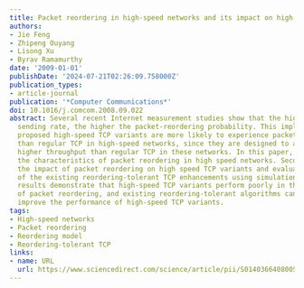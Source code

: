 ```yaml
---
title: Packet reordering in high-speed networks and its impact on high-speed TCP variants
authors:
- Jie Feng
- Zhipeng Ouyang
- Lisong Xu
- Byrav Ramamurthy
date: '2009-01-01'
publishDate: '2024-07-21T02:26:09.758000Z'
publication_types:
- article-journal
publication: '*Computer Communications*'
doi: 10.1016/j.comcom.2008.09.022
abstract: Several recent Internet measurement studies show that the higher the packet
  sending rate, the higher the packet-reordering probability. This implies that recently
  proposed high-speed TCP variants are more likely to experience packet reordering
  than regular TCP in high-speed networks, since they are designed to achieve much
  higher throughput than regular TCP in these networks. In this paper, we first study
  the characteristics of packet reordering in high speed networks. Second, we verify
  the impact of packet reordering on high speed TCP variants and evaluate the effectiveness
  of the existing reordering-tolerant TCP enhancements using simulations. Our simulation
  results demonstrate that high-speed TCP variants perform poorly in the presence
  of packet reordering, and existing reordering-tolerant algorithms can significantly
  improve the performance of high-speed TCP variants.
tags:
- High-speed networks
- Packet reordering
- Reordering model
- Reordering-tolerant TCP
links:
- name: URL
  url: https://www.sciencedirect.com/science/article/pii/S0140366408005100
---
```

